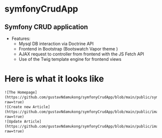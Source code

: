 # symfonyCrudApp

## Symfony CRUD application
* Features:
  * Mysql DB interaction via Doctrine API
  * Frontend in Bootstrap (Bootswatch Vapor theme )
  * AJAX request to controller from frontend with the JS Fetch API
  * Use of the Twig template engine for frontend views

# Here is what it looks like
    ![The Homepage](https://github.com/gustavNdamukong/symfonyCrudApp/blob/main/public/symfonyCrudApp1.png?raw=true)
    ![Create new Article](https://github.com/gustavNdamukong/symfonyCrudApp/blob/main/public/images/symfonyCrudApp2.png?raw=true)
    ![Update Article](https://github.com/gustavNdamukong/symfonyCrudApp/blob/main/public/images/symfonyCrudApp3.png?raw=true)